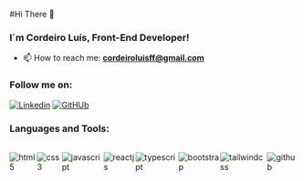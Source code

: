 

#Hi There 👋

### I´m Cordeiro Luís, Front-End Developer!

- 📫  How to reach me: **cordeiroluisff@gmail.com**

### Follow me on: 
[![Linkedin](https://img.shields.io/badge/LinkedIn-0077B5?style=for-the-badge&logo=linkedin&logoColor=white)](https://www.linkedin.com/in/cordeiro-luis/)
[![GitHUb](https://img.shields.io/badge/GitHub-100000?style=for-the-badge&logo=github&logoColor=white)](https://github.com/corde177)

### Languages and Tools:
 <div style= "display: flex; fex-wrap: wrap; margin: 1rem 0 1rem 0;">
    <img align="center" style= "margin:  1rem 0 1rem 0;" alt="html5" src="https://img.shields.io/badge/HTML-239120?style=for-the-badge&logo=html5&logoColor=white">
    <img align="center" style= "margin:  1rem 0 1rem 0;" alt="css3" src="https://img.shields.io/badge/CSS-239120?&style=for-the-badge&logo=css3&logoColor=white">
    <img align="center" style= "margin:  1rem 0 1rem 0;" alt="javascript" src="https://img.shields.io/badge/JavaScript-F7DF1E?style=for-the-badge&logo=javascript&logoColor=black">
    <img align="center" style= "margin:  1rem 0 1rem 0;" alt="reactjs" src="https://img.shields.io/badge/react-0A5EB0?&style=for-the-badge&logo=react&logoColor=white">
    <img align="center" style= "margin:  1rem 0 1rem 0;" alt="typescript" src="https://img.shields.io/badge/typescript-0A5EB0?&style=for-the-badge&logo=typescript&logoColor=white">
    <img align="center" style= "margin:  1rem 0 1rem 0;" alt="bootstrap" src="https://img.shields.io/badge/Bootstrap-563D7C?style=for-the-badge&logo=bootstrap&logoColor=white">
    <img align="center" style= "margin:  1rem 0 1rem 0;" alt="tailwindcss" src="https://img.shields.io/badge/tailwindcss-80C4E9?&style=for-the-badge&logo=tailwindcss&logoColor=white">
    <img align="center" style= "margin:  1rem 0 1rem 0;" alt="github" src="https://img.shields.io/badge/GIT-E44C30?style=for-the-badge&logo=git&logoColor=white"> 
   <!-- <img align="center" style= "margin:  1rem 0 1rem 0;" alt="sass" src="https://img.shields.io/badge/sass-CA7373?&style=for-the-badge&logo=sass&logoColor=white">
    <img align="center" style= "margin:  1rem 0 1rem 0;" alt="vite" src="https://img.shields.io/badge/vite-E38E49?&style=for-the-badge&logo=vite&logoColor=white"> 
  <img align="center" style= "margin:  1rem 0 1rem 0;" alt="figma" src="https://img.shields.io/badge/figma-239120?&style=for-the-badge&logo=figma&logoColor=white"> -->
 </div>

